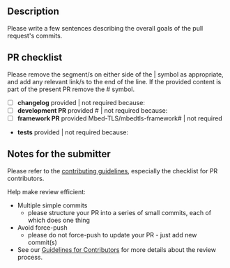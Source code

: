 ## Description

Please write a few sentences describing the overall goals of the pull request's commits.



## PR checklist

Please remove the segment/s on either side of the | symbol as appropriate, and add any relevant link/s to the end of the line.
If the provided content is part of the present PR remove the # symbol.

- [ ] **changelog** provided | not required because: 
- [ ] **development PR** provided # | not required because: 
- [ ] **framework PR** provided Mbed-TLS/mbedtls-framework# | not required
- **tests**  provided | not required because: 



## Notes for the submitter

Please refer to the [contributing guidelines](https://github.com/Mbed-TLS/TF-PSA-Crypto/blob/development/CONTRIBUTING.md), especially the
checklist for PR contributors.

Help make review efficient:
* Multiple simple commits
  - please structure your PR into a series of small commits, each of which does one thing
* Avoid force-push
  - please do not force-push to update your PR - just add new commit(s)
* See our [Guidelines for Contributors](https://mbed-tls.readthedocs.io/en/latest/reviews/review-for-contributors/) for more details about the review process.
